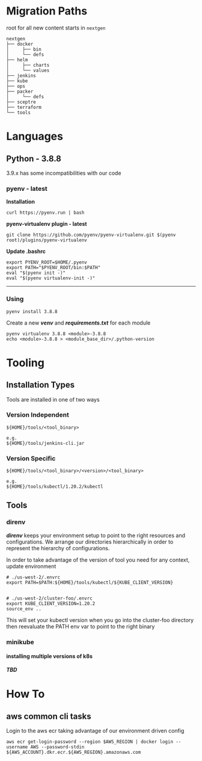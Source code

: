 # Migration Paths
root for all new content starts in `nextgen`
```
nextgen
├── docker
│     ├── bin
│     └── defs
├── helm
│     ├── charts
│     └── values
├── jenkins
├── kube
├── ops
├── packer
│     └── defs
├── sceptre
├── terraform
└── tools

```
# Languages
## Python - 3.8.8
3.9.x has some incompatibilities with our code

### pyenv - latest
**Installation**

```curl https://pyenv.run | bash```

**pyenv-virtualenv plugin - latest**

```
git clone https://github.com/pyenv/pyenv-virtualenv.git $(pyenv root)/plugins/pyenv-virtualenv
```

**Update .bashrc**
```
export PYENV_ROOT=$HOME/.pyenv
export PATH="$PYENV_ROOT/bin:$PATH"
eval "$(pyenv init -)"
eval "$(pyenv virtualenv-init -)"
```
---
### Using
```
pyenv install 3.8.8
```
Create a new ***venv*** and ***requirements.txt*** for each module
```
pyenv virtualenv 3.8.8 <module>-3.8.8
echo <module>-3.8.8 > <module_base_dir>/.python-version
```

# Tooling
## Installation Types
Tools are installed in one of two ways
### Version Independent
```
${HOME}/tools/<tool_binary>

e.g.
${HOME}/tools/jenkins-cli.jar
```

### Version Specific
```
${HOME}/tools/<tool_binary>/<version>/<tool_binary>

e.g.
${HOME}/tools/kubectl/1.20.2/kubectl
```
## Tools
### direnv
***direnv*** keeps your environment setup to point to the right resources and configurations. We arrange our directories hierarchically in order to represent the hierarchy of configurations.

In order to take advantage of the version of tool you need for any context, update environment

```
# ./us-west-2/.envrc
export PATH=$PATH:${HOME}/tools/kubectl/${KUBE_CLIENT_VERSION}


# ./us-west-2/cluster-foo/.envrc
export KUBE_CLIENT_VERSION=1.20.2
source_env ..
```

This will set your kubectl version when you go into the cluster-foo directory then reevaluate the PATH env var to point to the right binary

### minikube
#### installing multiple versions of k8s
***TBD***

# How To
## aws common cli tasks

Login to the aws ecr taking advantage of our environment driven config

```
aws ecr get-login-password --region $AWS_REGION | docker login --username AWS --password-stdin ${AWS_ACCOUNT}.dkr.ecr.${AWS_REGION}.amazonaws.com
```